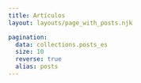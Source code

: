 ```yaml
---
title: Artículos
layout: layouts/page_with_posts.njk

pagination:
  data: collections.posts_es
  size: 10
  reverse: true
  alias: posts
---
```

